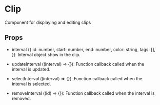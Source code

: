 # Clip #

Component for displaying and editing clips

## Props ##

* interval ({
    id: number,
    start: number,
    end: number,
    color: string,
    tags: [],
}): Interval object show in the clip.

* updateInterval ((interval) => {}): Function callback called when the interval is updated.

* selectInterval ((interval) => {}): Function callback called when the interval is selected.

* removeInterval ((id) => {}): Function callback called when the interval is removed.
